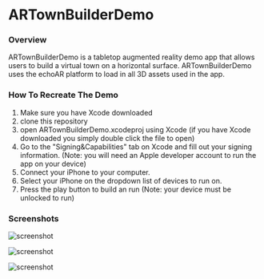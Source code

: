# ARTownBuilderDemo

### Overview
ARTownBuilderDemo is a tabletop augmented reality demo app that allows users
to build a virtual town on a horizontal surface. ARTownBuilderDemo uses the 
echoAR platform to load in all 3D assets used in the app.

### How To Recreate The Demo

1. Make sure you have Xcode downloaded
2. clone this repository
3. open ARTownBuilderDemo.xcodeproj using Xcode 
(if you have Xcode downloaded you simply double click the file to open)
4. Go to the "Signing&Capabilities" tab on Xcode and fill out your signing
information. (Note: you will need an Apple developer account to run the app on your device)
5. Connect your iPhone to your computer.
6. Select your iPhone on the dropdown list of devices to run on. 
7. Press the play button to build an run (Note: your device must be unlocked to run)

### Screenshots

![screenshot](./Screenshots/1.PNG)

![screenshot](./Screenshots/2.PNG)

![screenshot](./Screenshots/4.PNG)


